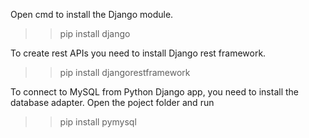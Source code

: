 Open cmd to install the Django module.

>> pip install django



To create rest APIs you need to install Django rest framework.

>> pip install djangorestframework


To connect to MySQL from Python Django app, you need to install the database adapter. Open the poject folder and run

>> pip install pymysql
